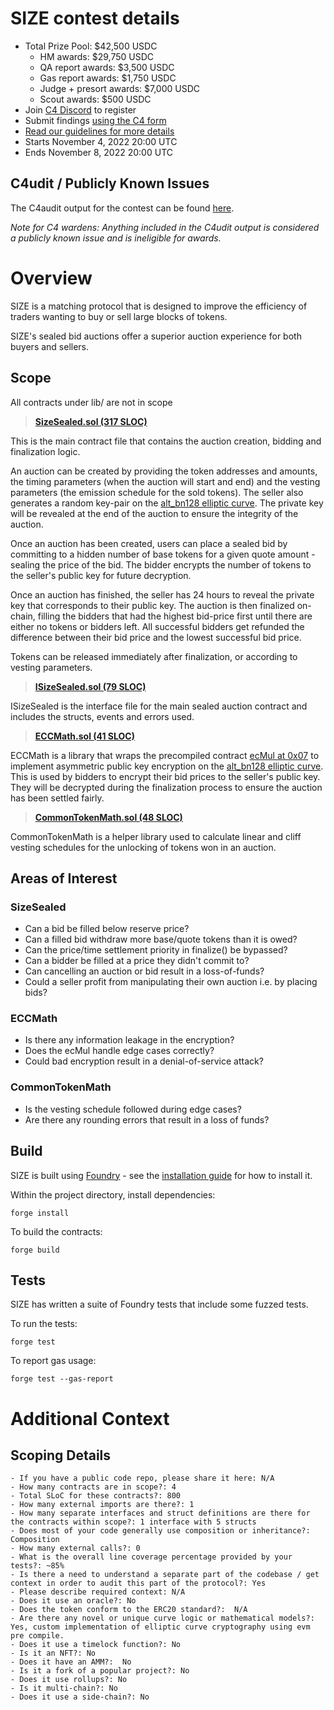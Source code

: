 # SIZE contest details
- Total Prize Pool: $42,500 USDC
  - HM awards: $29,750 USDC 
  - QA report awards: $3,500 USDC 
  - Gas report awards: $1,750 USDC 
  - Judge + presort awards: $7,000 USDC 
  - Scout awards: $500 USDC 
- Join [C4 Discord](https://discord.gg/code4rena) to register
- Submit findings [using the C4 form](https://code4rena.com/contests/2022-11-size-contest/submit)
- [Read our guidelines for more details](https://docs.code4rena.com/roles/wardens)
- Starts November 4, 2022 20:00 UTC
- Ends November 8, 2022 20:00 UTC

## C4udit / Publicly Known Issues

The C4audit output for the contest can be found [here](https://gist.github.com/Picodes/c1324d5529be4eaa0f6e4ed5200f2164).

*Note for C4 wardens: Anything included in the C4udit output is considered a publicly known issue and is ineligible for awards.*

# Overview

SIZE is a matching protocol that is designed to improve the efficiency of traders wanting to buy or sell large blocks of tokens.

SIZE's sealed bid auctions offer a superior auction experience for both buyers and sellers.

## Scope
All contracts under lib/ are not in scope

>[**SizeSealed.sol (317 SLOC)**](https://github.com/code-423n4/2022-11-size/blob/main/src/SizeSealed.sol)

This is the main contract file that contains the auction creation, bidding and finalization logic. 

An auction can be created by providing the token addresses and amounts, the timing parameters (when the auction will start and end) and the vesting parameters (the emission schedule for the sold tokens). The seller also generates a random key-pair on the [alt_bn128 elliptic curve](https://eips.ethereum.org/EIPS/eip-197). The private key will be revealed at the end of the auction to ensure the integrity of the auction. 

Once an auction has been created, users can place a sealed bid by committing to a hidden number of base tokens for a given quote amount - sealing the price of the bid. The bidder encrypts the number of tokens to the seller's public key for future decryption.

Once an auction has finished, the seller has 24 hours to reveal the private key that corresponds to their public key. The auction is then finalized on-chain, filling the bidders that had the highest bid-price first until there are either no tokens or bidders left. All successful bidders get refunded the difference between their bid price and the lowest successful bid price. 

Tokens can be released immediately after finalization, or according to vesting parameters. 

> [**ISizeSealed.sol (79 SLOC)**](https://github.com/code-423n4/2022-11-size/blob/main/src/interfaces/ISizeSealed.sol)

ISizeSealed is the interface file for the main sealed auction contract and includes the structs, events and errors used.

> [**ECCMath.sol (41 SLOC)**](https://github.com/code-423n4/2022-11-size/blob/main/src/utils/ECCMath.sol)

ECCMath is a library that wraps the precompiled contract [ecMul at 0x07](https://www.evm.codes/precompiled#0x07?fork=grayGlacier) to implement asymmetric public key encryption on the [alt_bn128 elliptic curve](https://eips.ethereum.org/EIPS/eip-197). This is used by bidders to encrypt their bid prices to the seller's public key. They will be decrypted during the finalization process to ensure the auction has been settled fairly. 

> [**CommonTokenMath.sol (48 SLOC)**](https://github.com/code-423n4/2022-11-size/blob/main/src/utils/CommonTokenMath.sol)

CommonTokenMath is a helper library used to calculate linear and cliff vesting schedules for the unlocking of tokens won in an auction.

## Areas of Interest

### SizeSealed
- Can a bid be filled below reserve price?
- Can a filled bid withdraw more base/quote tokens than it is owed?
- Can the price/time settlement priority in finalize() be bypassed?
- Can a bidder be filled at a price they didn't commit to?
- Can cancelling an auction or bid result in a loss-of-funds?
- Could a seller profit from manipulating their own auction i.e. by placing bids? 

### ECCMath
- Is there any information leakage in the encryption?
- Does the ecMul handle edge cases correctly?
- Could bad encryption result in a denial-of-service attack? 

### CommonTokenMath
- Is the vesting schedule followed during edge cases?
- Are there any rounding errors that result in a loss of funds?

## Build

SIZE is built using [Foundry](https://github.com/foundry-rs/foundry) - see the [installation guide](https://github.com/foundry-rs/foundry#installation) for how to install it.

Within the project directory, install dependencies:
```
forge install
```

To build the contracts:
```
forge build
```

## Tests

SIZE has written a suite of Foundry tests that include some fuzzed tests. 

To run the tests:

```
forge test
```

To report gas usage:

```
forge test --gas-report 
```
# Additional Context

## Scoping Details 
```
- If you have a public code repo, please share it here: N/A 
- How many contracts are in scope?: 4
- Total SLoC for these contracts?: 800
- How many external imports are there?: 1
- How many separate interfaces and struct definitions are there for the contracts within scope?: 1 interface with 5 structs
- Does most of your code generally use composition or inheritance?: Composition 
- How many external calls?: 0
- What is the overall line coverage percentage provided by your tests?: ~85% 
- Is there a need to understand a separate part of the codebase / get context in order to audit this part of the protocol?: Yes  
- Please describe required context: N/A
- Does it use an oracle?: No
- Does the token conform to the ERC20 standard?:  N/A
- Are there any novel or unique curve logic or mathematical models?: Yes, custom implementation of elliptic curve cryptography using evm pre compile.
- Does it use a timelock function?: No
- Is it an NFT?: No
- Does it have an AMM?:  No
- Is it a fork of a popular project?: No
- Does it use rollups?: No 
- Is it multi-chain?: No 
- Does it use a side-chain?: No
```


